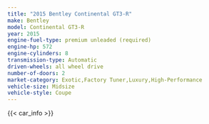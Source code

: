 ```yaml
---
title: "2015 Bentley Continental GT3-R"
make: Bentley
model: Continental GT3-R
year: 2015
engine-fuel-type: premium unleaded (required)
engine-hp: 572
engine-cylinders: 8
transmission-type: Automatic
driven-wheels: all wheel drive
number-of-doors: 2
market-category: Exotic,Factory Tuner,Luxury,High-Performance
vehicle-size: Midsize
vehicle-style: Coupe
---
```


{{< car_info >}}
